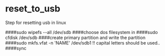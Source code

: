 # reset_to_usb
Step for resetting usb in linux

####sudo wipefs --all /dev/sdb
####choose dos filesystem in
####sudo cfdisk /dev/sdb
####create primary partition and write the partition
####sudo mkfs.vfat -n 'NAME' /dev/sdb1   !! capital letters should be used..
####sync
